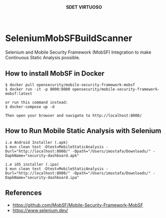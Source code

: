 <h4 align="center">SDET VIRTUOSO</h4>
<br>


# SeleniumMobSFBuildScanner
Selenium and Mobile Security Framework (MobSF) Integration to make Continuous Static Analysis possible.

## How to install MobSF in Docker
```
$ docker pull opensecurity/mobile-security-framework-mobsf
$ docker run -it -p 8000:8000 opensecurity/mobile-security-framework-mobsf:latest

or run this command instead:
$ docker-compose up -d

Then open your browser and navigate to http://localhost:8000/
```

## How to Run Mobile Static Analysis with Selenium
```
i.e Android Installer (.apk)
$ mvn clean test -Dtest=MobileStaticAnalysis -Durl="http://localhost:8000/" -Dpath="/Users/imostafa/Downloads/" -DapkName="security-dashboard.apk"
```

```
i.e iOS installer (.ipa)
$ mvn clean test -Dtest=MobileStaticAnalysis -Durl="http://localhost:8000/" -Dpath="/Users/imostafa/Downloads/" -DapkName="security-dashboard.ipa"
```

## References
- https://github.com/MobSF/Mobile-Security-Framework-MobSF
- https://www.selenium.dev/
